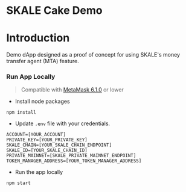 
# SKALE Cake Demo

# Introduction

Demo dApp designed as a proof of concept for using SKALE's money transfer agent (MTA) feature.

### Run App Locally

> Compatible with [MetaMask 6.1.0](https://github.com/MetaMask/metamask-extension/releases/tag/v6.1.0) or lower
    
+ Install node packages

```
npm install
```

+ Update `.env` file with your credentials.

```
ACCOUNT=[YOUR_ACCOUNT]
PRIVATE_KEY=[YOUR_PRIVATE_KEY]
SKALE_CHAIN=[YOUR_SKALE_CHAIN_ENDPOINT]
SKALE_ID=[YOUR_SKALE_CHAIN_ID]
PRIVATE_MAINNET=[SKALE_PRIVATE_MAINNET_ENDPOINT]
TOKEN_MANAGER_ADDRESS=[YOUR_TOKEN_MANAGER_ADDRESS]

```

+ Run the app locally

```
npm start
```
    



      